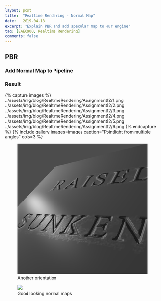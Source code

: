 ```yaml
---
layout: post
title:  "Realtime Rendering - Normal Map"
date:   2019-04-18
excerpt: "Explain PBR and add specular map to our engine"
tag: [EAE6900, Realtime Rendering]
comments: false
---
```


## PBR



### Add Normal Map to Pipeline


### Result

{% capture images %}
    ../assets/img/blog/RealtimeRendering/Assignment12/1.png
    ../assets/img/blog/RealtimeRendering/Assignment12/2.png
    ../assets/img/blog/RealtimeRendering/Assignment12/3.png
    ../assets/img/blog/RealtimeRendering/Assignment12/4.png
    ../assets/img/blog/RealtimeRendering/Assignment12/5.png
    ../assets/img/blog/RealtimeRendering/Assignment12/6.png
{% endcapture %}
{% include gallery images=images caption="Pointlight from multiple angles" cols=3 %}

<figure>
	<a href="../assets/img/blog/RealtimeRendering/Assignment12/1.gif"><img src="../assets/img/blog/RealtimeRendering/Assignment12/1.gif"></a>
    <figcaption>Another orientation</figcaption>
</figure>

<figure>
	<a href="../assets/img/blog/RealtimeRendering/Assignment12/2.gif"><img src="../assets/img/blog/RealtimeRendering/Assignment12/2.gif"></a>
    <figcaption>Good looking normal maps</figcaption>
</figure>
